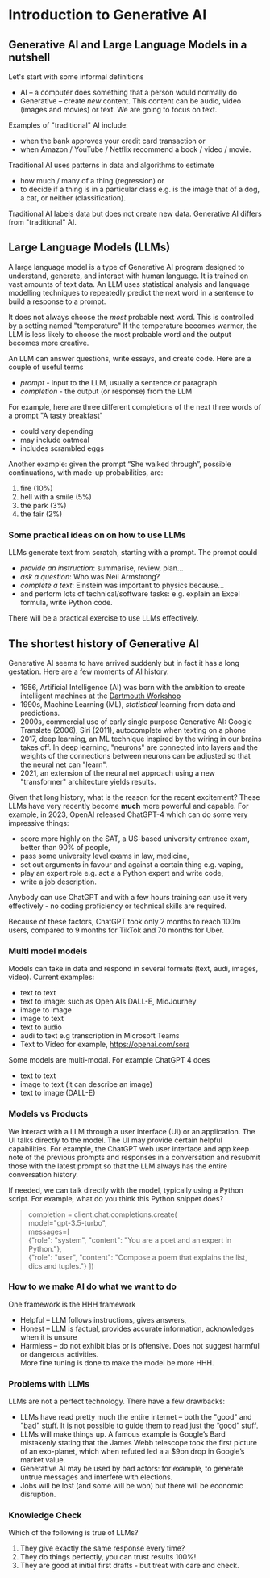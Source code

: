 # Introduction to Generative AI

## Generative AI and Large Language Models in a nutshell

Let's start with some informal definitions
* AI – a computer does something that a person would normally do
* Generative – create _new_ content.  This content can be audio, video (images and movies) or text.  We are going to focus on text.

Examples of "traditional" AI include:
* when the bank approves your credit card transaction or 
* when Amazon / YouTube / Netflix recommend a book / video / movie.

Traditional AI uses patterns in data and algorithms to estimate 
* how much / many  of a thing (regression) or 
* to decide if a thing is in a particular class e.g. is the image that of a dog, a cat, or neither (classification).  

Traditional AI labels data but does not create new data. Generative AI differs from "traditional" AI.

## Large Language Models (LLMs)

A large language model is a type of Generative AI program designed to understand, generate, and interact with human language. It is trained on vast amounts of text data.  An LLM uses statistical analysis and language modelling techniques to repeatedly predict the next word in a sentence to build a response to a prompt.

It does not always choose the _most_ probable next word. This is controlled by a setting named "temperature" If the temperature becomes warmer, the LLM is less likely to choose the most probable word and the output becomes more creative. 

An LLM can answer questions, write essays, and create code. 
Here are a couple of useful terms
* *prompt*  - input to the LLM, usually a sentence or paragraph
* *completion* - the output (or response) from the LLM  

For example, here are three different completions of the next three words of a prompt "A tasty breakfast"
* could vary depending
* may include oatmeal
* includes scrambled eggs

Another example: given the prompt “She walked through”, possible continuations, with made-up probabilities, are:
1. fire (10%)
2. hell with a smile (5%)
3. the  park (3%)
4. the fair (2%)

### Some practical ideas on on how  to use LLMs
LLMs generate text from scratch, starting with a prompt. The prompt could
- _provide an instruction_: summarise, review, plan...
- _ask a question_: Who was Neil Armstrong?
- _complete a text_: Einstein was important to physics because...
- and perform lots of technical/software tasks: e.g. explain an Excel formula, write Python code.

There will be a practical exercise to use LLMs effectively.

## The shortest history of Generative AI

Generative AI seems to have arrived suddenly but in fact it has a long gestation.  Here are a few moments of AI history.
* 1956, Artificial Intelligence (AI) was born with the ambition to create intelligent machines at the [Dartmouth Workshop](https://en.wikipedia.org/wiki/Dartmouth_workshop)
* 1990s, Machine Learning (ML), _statistical_ learning from data and predictions.
* 2000s, commercial use of early single purpose Generative AI: Google Translate (2006), Siri (2011), autocomplete when texting on a phone
* 2017, deep learning, an ML technique inspired by the wiring in our brains takes off. In deep learning, "neurons" are connected into layers and the weights of the connections between neurons can be adjusted so that the neural net can "learn".
* 2021, an extension of the neural net approach using a new "transformer" architecture yields results.

Given that long history, what is the reason for the recent excitement? These LLMs have very recently become **much** more powerful and capable.  For example, in 2023, OpenAI released ChatGPT-4 which can do some very impressive things:
* score more highly on the SAT, a US-based university entrance exam, better than 90% of people,
* pass some university level exams in law, medicine,
* set out arguments in favour and against a certain thing e.g. vaping,
* play an expert role e.g. act a a Python expert and write code,
* write a job description.

Anybody can use ChatGPT and with a few hours training can use it very effectively - no coding proficiency or technical skills are required. 

Because of these factors,  ChatGPT took only 2 months to reach 100m users, compared to 9 months for TikTok and 70 months for Uber.
 
### Multi model models
Models can take in data and respond in several formats (text, audi, images, video).  Current examples:
* text to text
* text to image: such as Open AIs DALL-E, MidJourney
* image to image
* image to text
* text to audio
* audi to text e.g transcription in Microsoft Teams
* Text to Video for example, https://openai.com/sora

Some models are multi-modal.  For example ChatGPT 4 does 
* text to text 
* image to text (it can describe an image)
* text to image (DALL-E)

### Models vs Products
We interact with a LLM through a user interface (UI) or an application.  The UI talks directly to the model.  The UI may provide certain helpful capabilities.  For example, the ChatGPT web user interface and app keep note of the previous prompts and responses in a conversation and resubmit those with the latest prompt so that the LLM always has the entire conversation history.

If needed, we can talk directly with the model, typically using a Python script.  For example, what do you think this Python snippet does?

> completion = client.chat.completions.create(  
>    model="gpt-3.5-turbo",  
>    messages=[  
>      {"role": "system", "content": "You are a poet and an expert in Python."},  
>      {"role": "user", "content": "Compose a poem that explains the list, dics and tuples."} ])  

### How to we make AI do what we want to do 

One framework is the HHH framework
-	Helpful – LLM follows instructions, gives answers,
-	Honest – LLM is factual, provides accurate information, acknowledges when it is unsure
-	Harmless – do not exhibit bias or is offensive.  Does not suggest harmful or dangerous activities.  
More fine tuning is done to make the model be more HHH.

### Problems with LLMs

LLMs are not a perfect technology.  There have a few drawbacks:
* LLMs have read pretty much the entire internet – both the "good" and "bad" stuff. It is not possible to guide them to read just the “good” stuff.
* LLMs will make things up.  A famous example is Google’s Bard mistakenly stating that the James Webb telescope took the first picture of an exo-planet, which when refuted led a a $9bn drop in Google’s market value.
* Generative AI may be used by bad actors: for example, to generate untrue messages and interfere with elections.
* Jobs will be lost (and some will be won) but there will be economic disruption.

### Knowledge Check
Which of the following is true of LLMs?
1. They give exactly the same response every time?
2. They do things perfectly, you can trust results 100%!
3. They are good at initial first drafts - but treat with care and check.